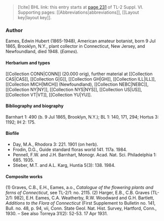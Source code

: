 > [!cite] BHL link: this entry starts at [page 231](https://www.biodiversitylibrary.org/item/103835#page/241/mode/1up) of TL-2 Suppl. VI.
> Supporting pages: [[Abbreviations|abbreviations]], [[Layout key|layout key]].

### Author

Eames, Edwin Hubert (1865-1948), American amateur botanist, born 9 Jul 1865, Brooklyn, N.Y., plant collector in Connecticut, New Jersey, and Newfoundland, died 1948. (*Eames*).

#### Herbarium and types

[[Collection CONN|CONN]] (20.000 orig), further material at [[Collection CAS|CAS]], [[Collection G|G]], [[Collection GH|GH]], [[Collection ILL|ILL]], [[Collection MICH|MICH]] (Newfoundland), [[Collection NEBC|NEBC]], [[Collection NY|NY]], [[Collection NYS|NYS]], [[Collection US|US]], [[Collection VT|VT]], [[Collection YU|YU]].

#### Bibliography and biography

Barnhart 1: 490 (b. 9 Jul 1865, Brooklyn, N.Y.); BL 1: 140, 171, 294; Hortus 3: 1192; IH 2: 175.

#### Biofile

- Day, M.A., Rhodora 3: 221. 1901 (on herb).
- Frodin, D.G., Guide standard floras world 141. 117a. 1984.
- Pennell, F.W. and J.H. Barnhart, Monogr. Acad. Nat. Sci. Philadelphia 1: 685. 1935.
- Stieber, M.T. and A.L. Karg, Huntia 5(3): 138. 1984.

#### Composite works

(1) Graves, C.B., E.H., Eames, a.o., *Catalogue of the flowering plants and ferns of Connecticut*, see TL-2/1: no. 2115.
(2) Harger, E.B., C.B. Graves (TL-2/1: 982), E.H. Eames, C.A. Weatherby, R.W. Woodward and G.H. Bartlett, *Additions to the Flora of Connecticut* (First Supplement to Bulletin no. 141, Bull. no. 48, p. 94, vii, Conn. State Geol. Nat. Hist. Survey, Hartford, Conn., 1930. – See also Torreya 31(2): 52-53. 17 Apr 1931.

